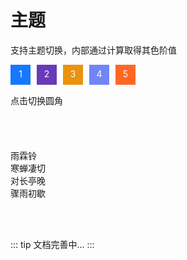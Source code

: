 # 主题

支持主题切换，内部通过计算取得其色阶值

<div class="t-c-box">
  <span class="t-b t-b1" @click="() => toggleTheme('#1677ff')">1</span>
  <span class="t-b t-b2" @click="() => toggleTheme('#673ab7')">2</span>
  <span class="t-b t-b3" @click="() => toggleTheme('#eb920e')">3</span>
  <span class="t-b t-b4" @click="() => toggleTheme('#7185f7')">4</span>
  <span class="t-b t-b5" @click="() => toggleTheme('#ff6723')">5</span>
  <!-- <span class="t-b t-b6" @click="() => toggleTheme('#333333')">6</span> -->
</div>

<!-- <input type="color" /> -->

<div style="margin-top: 15px">
  <ik-button type="primary" @click="toggleRadius">点击切换圆角</ik-button>
  <br />
  <br />
  <ik-input />
  <br />

  <ik-checkbox-group v-model="checkedList1">
    <ik-checkbox label="选项一"></ik-checkbox>
    <ik-checkbox label="选项二"></ik-checkbox>
    <ik-checkbox label="选项三"></ik-checkbox>
  </ik-checkbox-group>
  <br />
  <ik-tab type="segmented">
    <ik-tab-item label="选项卡一"></ik-tab-item>
    <ik-tab-item label="选项卡二"></ik-tab-item>
    <ik-tab-item label="选项卡第三个"></ik-tab-item>
  </ik-tab>
  <br />

  <div v-loading="true">
    雨霖铃<br />
    寒蝉凄切<br />
    对长亭晚<br />
    骤雨初歇
  </div>

  <br />

<ik-switch :defaultValue="true"></ik-switch>
<br />

</div>

<script lang="ts" setup>
  import { ref } from 'vue'
  const checkedList1 = ref(['选项一', '选项二'])
  const radiusList = ref(['2px', '4px', '6px', '8px', '10px'])
  const radiusTag = ref(0)
  const setCssVar = (prop, value, node = document.documentElement) => {
    node.style.setProperty(prop, value)
  }
  const calcColor = (hex, lum = 0) => {
    hex = String(hex).replace(/[^0-9a-f]/gi, '')
    if (hex.length < 6) {
      hex = `${hex[0]}${hex[0]}${hex[1]}${hex[1]}${hex[2]}${hex[2]}`
    }
    let rgb = '#'
    let c, i

    for (let i = 0; i < 3; i++) {
      c = parseInt(hex.substr(i * 2, 2), 16)
      c = Math.round(Math.min(Math.max(0, c + c * lum), 255)).toString(16)
      rgb += ('00' + c).substr(c.length)
    }
    return rgb
  }
const toggleTheme = (brandColor) => {
  const brandColor1 = calcColor(brandColor, 0.1)
  const brandColor2 = calcColor(brandColor, -0.2)
  const brandColor3 = calcColor(brandColor, 0.1)
  console.log(brandColor1, brandColor2, brandColor3)
  setCssVar('--primary-color', brandColor)
  setCssVar('--primary-color-lighter-1', brandColor1)
  setCssVar('--primary-color-darker-1', brandColor2)
  setCssVar('--primary-color-hover', brandColor3 + '3b')
}
const toggleRadius = () => {
  const r = radiusList.value[radiusTag.value]
  setCssVar('--default-radius', r)
  radiusTag.value >= 4 ? radiusTag.value = 0 : radiusTag.value++
}
</script>
<style>
  .t-c-box {
    display: flex;
  }
  .t-b {
    width: 32px;
    height: 32px;
    margin: 0 5px;
    border-radius: var(--default-radius);
    color: #fff;
    text-align: center;
    line-height: 30px;
    cursor: pointer;
    user-select: none;
  }
  .t-b1 {
    background: #1677ff !important;
    margin-left: 0 !important;
  }
  .t-b2 {
    background: #673ab7 !important;
  }
  .t-b3 {
    background: #eb920e !important;
  }
  .t-b4 {
    background: #7185f7 !important;
  }
  .t-b5 {
    background: #ff6723;
  }
  .t-b6 {
    background: #333;
  }
</style>

::: tip
文档完善中...
:::
